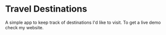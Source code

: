 # Travel Destinations

A simple app to keep track of destinations I'd like to visit.
To get a live demo check my website.

